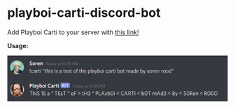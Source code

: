 # playboi-carti-discord-bot
Add Playboi Carti to your server with [this link!](https://discord.com/api/oauth2/authorize?client_id=807769046426583080&permissions=0&scope=bot)

**Usage:**
 
![Usage](https://github.com/sorenrood/playboi-carti-discord-bot/blob/master/images/playboi-carti-bot-test.jpg?raw=true)
